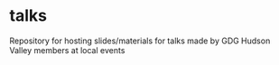 talks
=====

Repository for hosting slides/materials for talks made by GDG Hudson Valley members at local events
